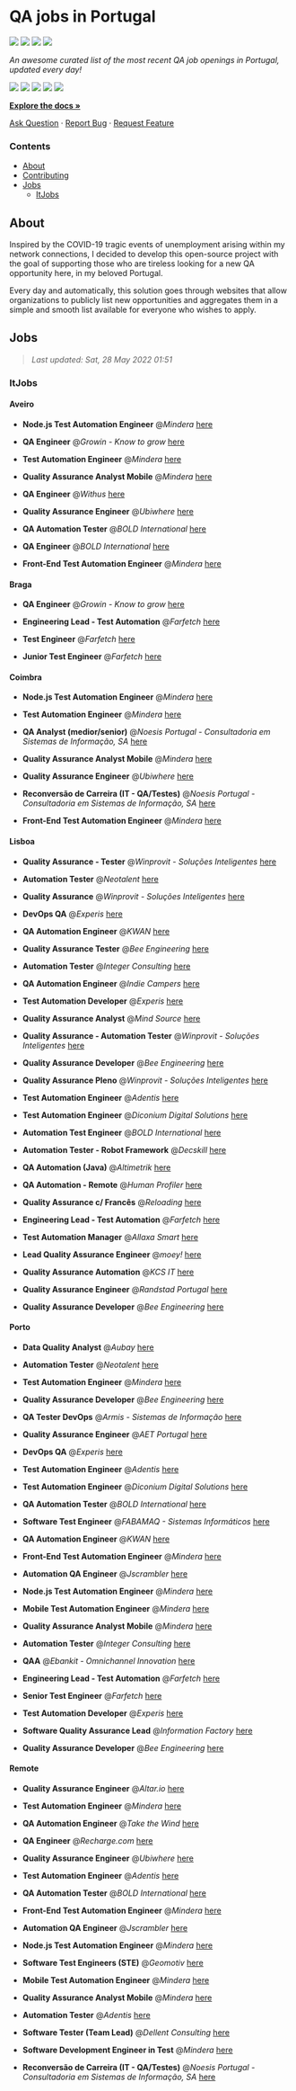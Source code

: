 QA jobs in Portugal
========================

![](https://img.shields.io/static/v1?label=%F0%9F%8C%9F&message=If%20Useful&color=BC4E99)
[![](https://img.shields.io/github/stars/sergiomartins8/qa-jobs-in-portugal)](https://github.com/sergiomartins8/qa-jobs-in-portugal/stargazers)
[![](https://img.shields.io/github/forks/sergiomartins8/qa-jobs-in-portugal)](https://github.com/sergiomartins8/qa-jobs-in-portugal/network/members)
[![](https://img.shields.io/badge/-sergiomartins8-blue?logo=Linkedin&logoColor=white)](https://www.linkedin.com/in/sergiomartins8/)

_An awesome curated list of the most recent QA job openings in Portugal, updated every day!_

[![](https://img.shields.io/github/v/release/sergiomartins8/qa-jobs-in-portugal)](https://github.com/sergiomartins8/qa-jobs-in-portugal/releases)
[![](https://github.com/sergiomartins8/qa-jobs-in-portugal/workflows/release/badge.svg)](https://github.com/sergiomartins8/qa-jobs-in-portugal/actions?query=workflow%3Arelease)
[![](https://img.shields.io/github/issues/sergiomartins8/qa-jobs-in-portugal)](https://github.com/sergiomartins8/qa-jobs-in-portugal/issues)
[![](https://img.shields.io/github/contributors/sergiomartins8/qa-jobs-in-portugal)](https://github.com/sergiomartins8/qa-jobs-in-portugal/graphs/contributors)
[![](https://img.shields.io/github/license/sergiomartins8/qa-jobs-in-portugal)](https://github.com/sergiomartins8/qa-jobs-in-portugal/blob/master/LICENSE)

**[Explore the docs »](https://github.com/sergiomartins8/qa-jobs-in-portugal/blob/master/docs/DOCUMENTATION.md)**

[Ask Question](https://github.com/sergiomartins8/qa-jobs-in-portugal/issues) 
·
[Report Bug](https://github.com/sergiomartins8/qa-jobs-in-portugal/issues)
·
[Request Feature](https://github.com/sergiomartins8/qa-jobs-in-portugal/issues)

### Contents
* [About](#about)
* [Contributing](https://github.com/sergiomartins8/qa-jobs-in-portugal/blob/master/docs/CONTRIBUTING.md)
* [Jobs](#jobs)
  * [ItJobs](#itjobs)

## About
Inspired by the COVID-19 tragic events of unemployment arising within my network connections, I decided to develop this open-source project with the goal of supporting those who are tireless looking for a new QA opportunity here, in my beloved Portugal.

Every day and automatically, this solution goes through websites that allow organizations to publicly list new opportunities and aggregates them in a simple and smooth list available for everyone who wishes to apply.

Jobs
---------

> _Last updated: Sat, 28 May 2022 01:51_

### ItJobs

#### Aveiro

- **Node.js Test Automation Engineer** @_Mindera_ [here](https://www.itjobs.pt/oferta/433220/node-js-test-automation-engineer)


- **QA Engineer** @_Growin - Know to grow_ [here](https://www.itjobs.pt/oferta/430607/qa-engineer)


- **Test Automation Engineer** @_Mindera_ [here](https://www.itjobs.pt/oferta/430977/test-automation-engineer)


- **Quality Assurance Analyst Mobile** @_Mindera_ [here](https://www.itjobs.pt/oferta/431149/quality-assurance-analyst-mobile)


- **QA Engineer** @_Withus_ [here](https://www.itjobs.pt/oferta/430926/backend-software-developer)


- **Quality Assurance Engineer** @_Ubiwhere_ [here](https://www.itjobs.pt/oferta/432836/quality-assurance-engineer)


- **QA Automation Tester** @_BOLD International_ [here](https://www.itjobs.pt/oferta/431507/qa-automation-tester)


- **QA Engineer** @_BOLD International_ [here](https://www.itjobs.pt/oferta/431508/qa-engineer)


- **Front-End Test Automation Engineer** @_Mindera_ [here](https://www.itjobs.pt/oferta/430525/front-end-test-automation-engineer)

#### Braga

- **QA Engineer** @_Growin - Know to grow_ [here](https://www.itjobs.pt/oferta/430607/qa-engineer)


- **Engineering Lead - Test Automation** @_Farfetch_ [here](https://www.itjobs.pt/oferta/431669/engineering-lead-test-automation)


- **Test Engineer** @_Farfetch_ [here](https://www.itjobs.pt/oferta/431327/test-engineer)


- **Junior Test Engineer** @_Farfetch_ [here](https://www.itjobs.pt/oferta/430931/junior-test-engineer)

#### Coimbra

- **Node.js Test Automation Engineer** @_Mindera_ [here](https://www.itjobs.pt/oferta/433220/node-js-test-automation-engineer)


- **Test Automation Engineer** @_Mindera_ [here](https://www.itjobs.pt/oferta/430977/test-automation-engineer)


- **QA Analyst (medior/senior)** @_Noesis Portugal - Consultadoria em Sistemas de Informação, SA_ [here](https://www.itjobs.pt/oferta/431891/qa-analysts)


- **Quality Assurance Analyst Mobile** @_Mindera_ [here](https://www.itjobs.pt/oferta/431149/quality-assurance-analyst-mobile)


- **Quality Assurance Engineer** @_Ubiwhere_ [here](https://www.itjobs.pt/oferta/432836/quality-assurance-engineer)


- **Reconversão de Carreira (IT - QA/Testes)** @_Noesis Portugal - Consultadoria em Sistemas de Informação, SA_ [here](https://www.itjobs.pt/oferta/432634/reconversao-de-carreira-it-qa-testes)


- **Front-End Test Automation Engineer** @_Mindera_ [here](https://www.itjobs.pt/oferta/430525/front-end-test-automation-engineer)

#### Lisboa

- **Quality Assurance - Tester** @_Winprovit - Soluções Inteligentes_ [here](https://www.itjobs.pt/oferta/432263/quality-assurance-tester)


- **Automation Tester** @_Neotalent_ [here](https://www.itjobs.pt/oferta/431650/automation-tester)


- **Quality Assurance** @_Winprovit - Soluções Inteligentes_ [here](https://www.itjobs.pt/oferta/432254/quality-assurance)


- **DevOps QA** @_Experis_ [here](https://www.itjobs.pt/oferta/433101/devops-qa)


- **QA Automation Engineer** @_KWAN_ [here](https://www.itjobs.pt/oferta/432361/qa-automation-engineer)


- **Quality Assurance Tester** @_Bee Engineering_ [here](https://www.itjobs.pt/oferta/431122/quality-assurance-tester)


- **Automation Tester** @_Integer Consulting_ [here](https://www.itjobs.pt/oferta/432093/automation-tester)


- **QA Automation Engineer** @_Indie Campers_ [here](https://www.itjobs.pt/oferta/433496/qa-automation-engineer)


- **Test Automation Developer** @_Experis_ [here](https://www.itjobs.pt/oferta/431389/test-automation-developer)


- **Quality Assurance Analyst** @_Mind Source_ [here](https://www.itjobs.pt/oferta/432029/quality-assurance-analyst)


- **Quality Assurance - Automation Tester** @_Winprovit - Soluções Inteligentes_ [here](https://www.itjobs.pt/oferta/430459/quality-assurance-automation-tester)


- **Quality Assurance Developer** @_Bee Engineering_ [here](https://www.itjobs.pt/oferta/432724/quality-assurance-developer)


- **Quality Assurance Pleno** @_Winprovit - Soluções Inteligentes_ [here](https://www.itjobs.pt/oferta/430464/quality-assurance-pleno)


- **Test Automation Engineer** @_Adentis_ [here](https://www.itjobs.pt/oferta/432897/test-automation-engineer)


- **Test Automation Engineer** @_Diconium Digital Solutions_ [here](https://www.itjobs.pt/oferta/431147/test-automation-engineer-f-m-x)


- **Automation Test Engineer** @_BOLD International_ [here](https://www.itjobs.pt/oferta/430893/automation-test-engineer)


- **Automation Tester - Robot Framework** @_Decskill_ [here](https://www.itjobs.pt/oferta/430911/automation-tester-robot-framework)


- **QA Automation (Java)** @_Altimetrik_ [here](https://www.itjobs.pt/oferta/432617/qa-automation-java-in-lisbon)


- **QA Automation - Remote** @_Human Profiler_ [here](https://www.itjobs.pt/oferta/431553/qa-automation-remote)


- **Quality Assurance c/ Francês** @_Reloading_ [here](https://www.itjobs.pt/oferta/431858/quality-assurance-c-frances)


- **Engineering Lead - Test Automation** @_Farfetch_ [here](https://www.itjobs.pt/oferta/431669/engineering-lead-test-automation)


- **Test Automation Manager** @_Allaxa Smart_ [here](https://www.itjobs.pt/oferta/430535/test-automation-manager)


- **Lead Quality Assurance Engineer** @_moey!_ [here](https://www.itjobs.pt/oferta/430450/lead-quality-assurance-engineer)


- **Quality Assurance Automation** @_KCS IT_ [here](https://www.itjobs.pt/oferta/431722/quality-assurance-automation)


- **Quality Assurance Engineer** @_Randstad Portugal_ [here](https://www.itjobs.pt/oferta/432208/quality-assurance-engineer)


- **Quality Assurance Developer** @_Bee Engineering_ [here](https://www.itjobs.pt/oferta/432728/quality-assurance-developer)

#### Porto

- **Data Quality Analyst** @_Aubay_ [here](https://www.itjobs.pt/oferta/432449/data-quality-analyst)


- **Automation Tester** @_Neotalent_ [here](https://www.itjobs.pt/oferta/431650/automation-tester)


- **Test Automation Engineer** @_Mindera_ [here](https://www.itjobs.pt/oferta/430977/test-automation-engineer)


- **Quality Assurance Developer** @_Bee Engineering_ [here](https://www.itjobs.pt/oferta/432724/quality-assurance-developer)


- **QA Tester DevOps** @_Armis - Sistemas de Informação_ [here](https://www.itjobs.pt/oferta/433379/qa-tester-devops)


- **Quality Assurance Engineer** @_AET Portugal_ [here](https://www.itjobs.pt/oferta/432745/quality-assurance-engineer)


- **DevOps QA** @_Experis_ [here](https://www.itjobs.pt/oferta/433101/devops-qa)


- **Test Automation Engineer** @_Adentis_ [here](https://www.itjobs.pt/oferta/432897/test-automation-engineer)


- **Test Automation Engineer** @_Diconium Digital Solutions_ [here](https://www.itjobs.pt/oferta/431147/test-automation-engineer-f-m-x)


- **QA Automation Tester** @_BOLD International_ [here](https://www.itjobs.pt/oferta/431507/qa-automation-tester)


- **Software Test Engineer** @_FABAMAQ - Sistemas Informáticos_ [here](https://www.itjobs.pt/oferta/432547/software-test-engineer)


- **QA Automation Engineer** @_KWAN_ [here](https://www.itjobs.pt/oferta/432361/qa-automation-engineer)


- **Front-End Test Automation Engineer** @_Mindera_ [here](https://www.itjobs.pt/oferta/430525/front-end-test-automation-engineer)


- **Automation QA Engineer** @_Jscrambler_ [here](https://www.itjobs.pt/oferta/432059/automation-qa-engineer)


- **Node.js Test Automation Engineer** @_Mindera_ [here](https://www.itjobs.pt/oferta/433220/node-js-test-automation-engineer)


- **Mobile Test Automation Engineer** @_Mindera_ [here](https://www.itjobs.pt/oferta/430528/mobile-test-automation-engineer)


- **Quality Assurance Analyst Mobile** @_Mindera_ [here](https://www.itjobs.pt/oferta/431149/quality-assurance-analyst-mobile)


- **Automation Tester** @_Integer Consulting_ [here](https://www.itjobs.pt/oferta/432093/automation-tester)


- **QAA** @_Ebankit - Omnichannel Innovation_ [here](https://www.itjobs.pt/oferta/433347/qaa)


- **Engineering Lead - Test Automation** @_Farfetch_ [here](https://www.itjobs.pt/oferta/431669/engineering-lead-test-automation)


- **Senior Test Engineer** @_Farfetch_ [here](https://www.itjobs.pt/oferta/433461/senior-test-engineer)


- **Test Automation Developer** @_Experis_ [here](https://www.itjobs.pt/oferta/431389/test-automation-developer)


- **Software Quality Assurance Lead** @_Information Factory_ [here](https://www.itjobs.pt/oferta/431532/software-quality-assurance-lead)


- **Quality Assurance Developer** @_Bee Engineering_ [here](https://www.itjobs.pt/oferta/432728/quality-assurance-developer)

#### Remote

- **Quality Assurance Engineer** @_Altar.io_ [here](https://www.itjobs.pt/oferta/433354/quality-assurance-engineer)


- **Test Automation Engineer** @_Mindera_ [here](https://www.itjobs.pt/oferta/430977/test-automation-engineer)


- **QA Automation Engineer** @_Take the Wind_ [here](https://www.itjobs.pt/oferta/431419/qa-automation-engineer)


- **QA Engineer** @_Recharge.com_ [here](https://www.itjobs.pt/oferta/433510/qa-engineer)


- **Quality Assurance Engineer** @_Ubiwhere_ [here](https://www.itjobs.pt/oferta/432836/quality-assurance-engineer)


- **Test Automation Engineer** @_Adentis_ [here](https://www.itjobs.pt/oferta/432897/test-automation-engineer)


- **QA Automation Tester** @_BOLD International_ [here](https://www.itjobs.pt/oferta/431507/qa-automation-tester)


- **Front-End Test Automation Engineer** @_Mindera_ [here](https://www.itjobs.pt/oferta/430525/front-end-test-automation-engineer)


- **Automation QA Engineer** @_Jscrambler_ [here](https://www.itjobs.pt/oferta/432059/automation-qa-engineer)


- **Node.js Test Automation Engineer** @_Mindera_ [here](https://www.itjobs.pt/oferta/433220/node-js-test-automation-engineer)


- **Software Test Engineers (STE)** @_Geomotiv_ [here](https://www.itjobs.pt/oferta/432234/software-test-engineers-ste)


- **Mobile Test Automation Engineer** @_Mindera_ [here](https://www.itjobs.pt/oferta/430528/mobile-test-automation-engineer)


- **Quality Assurance Analyst Mobile** @_Mindera_ [here](https://www.itjobs.pt/oferta/431149/quality-assurance-analyst-mobile)


- **Automation Tester** @_Adentis_ [here](https://www.itjobs.pt/oferta/430258/automation-tester)


- **Software Tester (Team Lead)** @_Dellent Consulting_ [here](https://www.itjobs.pt/oferta/432024/software-tester-team-lead)


- **Software Development Engineer in Test** @_Mindera_ [here](https://www.itjobs.pt/oferta/430524/software-development-engineer-in-test)


- **Reconversão de Carreira (IT - QA/Testes)** @_Noesis Portugal - Consultadoria em Sistemas de Informação, SA_ [here](https://www.itjobs.pt/oferta/432634/reconversao-de-carreira-it-qa-testes)

